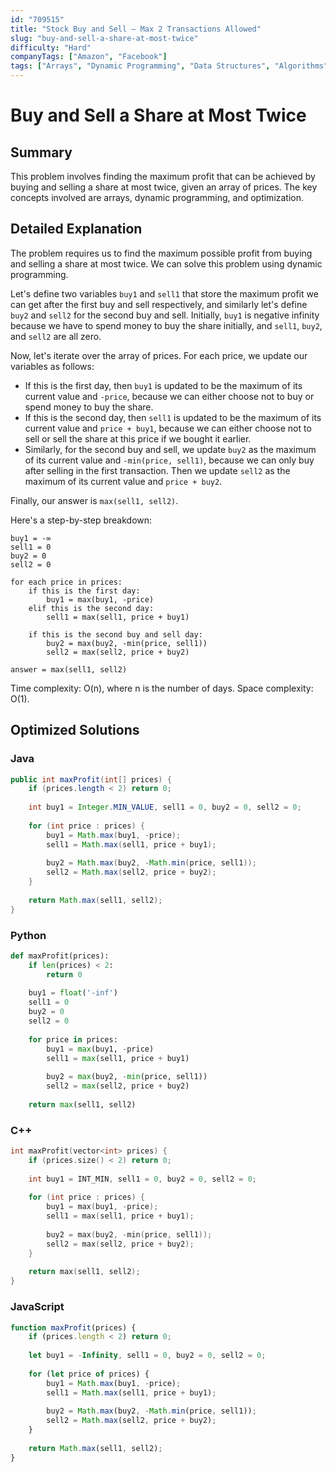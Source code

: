 ```yaml
---
id: "709515"
title: "Stock Buy and Sell – Max 2 Transactions Allowed"
slug: "buy-and-sell-a-share-at-most-twice"
difficulty: "Hard"
companyTags: ["Amazon", "Facebook"]
tags: ["Arrays", "Dynamic Programming", "Data Structures", "Algorithms"]
---
```


**Buy and Sell a Share at Most Twice**
=============================

## Summary
This problem involves finding the maximum profit that can be achieved by buying and selling a share at most twice, given an array of prices. The key concepts involved are arrays, dynamic programming, and optimization.

## Detailed Explanation
The problem requires us to find the maximum possible profit from buying and selling a share at most twice. We can solve this problem using dynamic programming.

Let's define two variables `buy1` and `sell1` that store the maximum profit we can get after the first buy and sell respectively, and similarly let's define `buy2` and `sell2` for the second buy and sell. Initially, `buy1` is negative infinity because we have to spend money to buy the share initially, and `sell1`, `buy2`, and `sell2` are all zero.

Now, let's iterate over the array of prices. For each price, we update our variables as follows:

- If this is the first day, then `buy1` is updated to be the maximum of its current value and `-price`, because we can either choose not to buy or spend money to buy the share.
- If this is the second day, then `sell1` is updated to be the maximum of its current value and `price + buy1`, because we can either choose not to sell or sell the share at this price if we bought it earlier.
- Similarly, for the second buy and sell, we update `buy2` as the maximum of its current value and `-min(price, sell1)`, because we can only buy after selling in the first transaction. Then we update `sell2` as the maximum of its current value and `price + buy2`.

Finally, our answer is `max(sell1, sell2)`.

Here's a step-by-step breakdown:

```
buy1 = -∞
sell1 = 0
buy2 = 0
sell2 = 0

for each price in prices:
    if this is the first day:
        buy1 = max(buy1, -price)
    elif this is the second day:
        sell1 = max(sell1, price + buy1)

    if this is the second buy and sell day:
        buy2 = max(buy2, -min(price, sell1))
        sell2 = max(sell2, price + buy2)

answer = max(sell1, sell2)
```

Time complexity: O(n), where n is the number of days.
Space complexity: O(1).

## Optimized Solutions
### Java
```java
public int maxProfit(int[] prices) {
    if (prices.length < 2) return 0;
    
    int buy1 = Integer.MIN_VALUE, sell1 = 0, buy2 = 0, sell2 = 0;
    
    for (int price : prices) {
        buy1 = Math.max(buy1, -price);
        sell1 = Math.max(sell1, price + buy1);
        
        buy2 = Math.max(buy2, -Math.min(price, sell1));
        sell2 = Math.max(sell2, price + buy2);
    }
    
    return Math.max(sell1, sell2);
}
```

### Python
```python
def maxProfit(prices):
    if len(prices) < 2:
        return 0
    
    buy1 = float('-inf')
    sell1 = 0
    buy2 = 0
    sell2 = 0
    
    for price in prices:
        buy1 = max(buy1, -price)
        sell1 = max(sell1, price + buy1)
        
        buy2 = max(buy2, -min(price, sell1))
        sell2 = max(sell2, price + buy2)
    
    return max(sell1, sell2)
```

### C++
```cpp
int maxProfit(vector<int> prices) {
    if (prices.size() < 2) return 0;
    
    int buy1 = INT_MIN, sell1 = 0, buy2 = 0, sell2 = 0;
    
    for (int price : prices) {
        buy1 = max(buy1, -price);
        sell1 = max(sell1, price + buy1);
        
        buy2 = max(buy2, -min(price, sell1));
        sell2 = max(sell2, price + buy2);
    }
    
    return max(sell1, sell2);
}
```

### JavaScript
```javascript
function maxProfit(prices) {
    if (prices.length < 2) return 0;
    
    let buy1 = -Infinity, sell1 = 0, buy2 = 0, sell2 = 0;
    
    for (let price of prices) {
        buy1 = Math.max(buy1, -price);
        sell1 = Math.max(sell1, price + buy1);
        
        buy2 = Math.max(buy2, -Math.min(price, sell1));
        sell2 = Math.max(sell2, price + buy2);
    }
    
    return Math.max(sell1, sell2);
}
```
